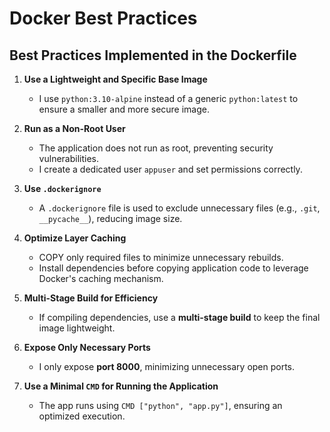 # Docker Best Practices

## **Best Practices Implemented in the Dockerfile**

1. **Use a Lightweight and Specific Base Image**  
   - I use `python:3.10-alpine` instead of a generic `python:latest` to ensure a smaller and more secure image.

2. **Run as a Non-Root User**  
   - The application does not run as root, preventing security vulnerabilities.
   - I create a dedicated user `appuser` and set permissions correctly.

3. **Use `.dockerignore`**  
   - A `.dockerignore` file is used to exclude unnecessary files (e.g., `.git`, `__pycache__`), reducing image size.

4. **Optimize Layer Caching**  
   - COPY only required files to minimize unnecessary rebuilds.
   - Install dependencies before copying application code to leverage Docker's caching mechanism.

5. **Multi-Stage Build for Efficiency**  
   - If compiling dependencies, use a **multi-stage build** to keep the final image lightweight.

6. **Expose Only Necessary Ports**  
   - I only expose **port 8000**, minimizing unnecessary open ports.

7. **Use a Minimal `CMD` for Running the Application**  
   - The app runs using `CMD ["python", "app.py"]`, ensuring an optimized execution.
